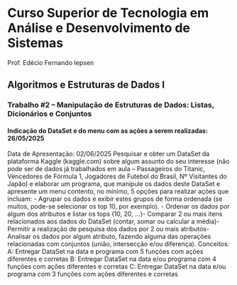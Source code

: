 # Curso Superior de Tecnologia em Análise e Desenvolvimento de Sistemas
 Prof. Edécio Fernando Iepsen
 ## Algoritmos e Estruturas de Dados I
 ### Trabalho #2 – Manipulação de Estruturas de Dados: Listas, Dicionários e Conjuntos 
#### Indicação do DataSet e do menu com as ações a serem realizadas: 26/05/2025
 Data de Apresentação: 02/06/2025
 Pesquisar e obter um DataSet da plataforma Kaggle (kaggle.com) sobre algum assunto do seu interesse (não 
pode ser de dados já trabalhados em aula – Passageiros do Titanic, Vencedores de Fórmula 1, Jogadores de 
Futebol do Brasil, Nº Visitantes do Japão) e elaborar um programa, que manipule os dados deste DataSet e 
apresente um menu contento, no mínimo, 5 opções para realizar ações que incluam: - Agrupar os dados e exibir estes grupos de forma ordenada (se muitos, pode-se selecionar os top 10, por 
exemplo). - Ordenar os dados por algum dos atributos e listar os tops (10, 20, ...)- Comparar 2 ou mais itens relacionados aos dados do DataSet (contar, somar ou calcular a média)- Permitir a realização de pesquisa dos dados por 2 ou mais atributos- Analisar os dados por algum atributo, fazendo alguma das operações relacionadas com conjuntos (união, 
intersecção e/ou diferença).
 Conceitos:
 A: Entregar DataSet na data e programa com 5 funções com ações diferentes e corretas
 B: Entregar DataSet na data e/ou programa com 4 funções com ações diferentes e corretas
 C: Entregar DataSet na data e/ou programa com 3 funções com ações diferentes e corretas
